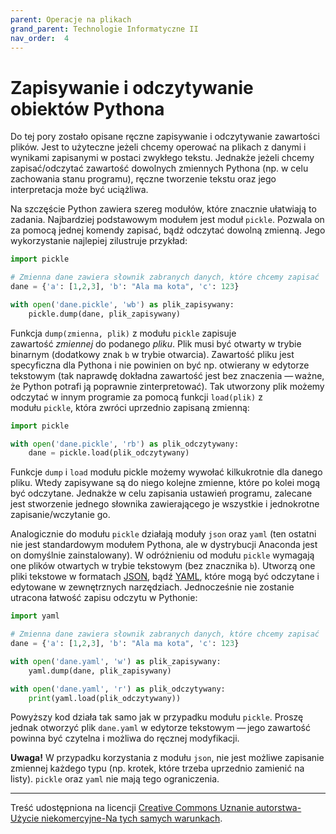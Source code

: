 ```yaml
---
parent: Operacje na plikach
grand_parent: Technologie Informatyczne II
nav_order:  4
---
```


# Zapisywanie i odczytywanie obiektów Pythona

Do tej pory zostało opisane ręczne zapisywanie i odczytywanie zawartości plików. Jest to użyteczne jeżeli chcemy operować na plikach z danymi i wynikami zapisanymi w postaci zwykłego tekstu. Jednakże jeżeli chcemy zapisać/odczytać zawartość dowolnych zmiennych Pythona (np. w celu zachowania stanu programu), ręczne tworzenie tekstu oraz jego interpretacja może być uciążliwa.

Na szczęście Python zawiera szereg modułów, które znacznie ułatwiają to zadania. Najbardziej podstawowym modułem jest moduł `pickle`. Pozwala on za pomocą jednej komendy zapisać, bądź odczytać dowolną zmienną. Jego wykorzystanie najlepiej zilustruje przykład:

```python
import pickle

# Zmienna dane zawiera słownik zabranych danych, które chcemy zapisać
dane = {'a': [1,2,3], 'b': "Ala ma kota", 'c': 123}

with open('dane.pickle', 'wb') as plik_zapisywany:
    pickle.dump(dane, plik_zapisywany)
```

Funkcja `dump(zmienna, plik)` z modułu `pickle` zapisuje zawartość _zmiennej_ do podanego _pliku_. Plik musi być otwarty w trybie binarnym (dodatkowy znak `b` w trybie otwarcia). Zawartość pliku jest specyficzna dla Pythona i nie powinien on być np. otwierany w edytorze tekstowym (tak naprawdę dokładna zawartość jest bez znaczenia — ważne, że Python potrafi ją poprawnie zinterpretować). Tak utworzony plik możemy odczytać w innym programie za pomocą funkcji `load(plik)` z modułu `pickle`, która zwróci uprzednio zapisaną zmienną:

```python
import pickle

with open('dane.pickle', 'rb') as plik_odczytywany:
    dane = pickle.load(plik_odczytywany)
```

Funkcje `dump` i `load` modułu pickle możemy wywołać kilkukrotnie dla danego pliku. Wtedy zapisywane są do niego kolejne zmienne, które po kolei mogą być odczytane. Jednakże w celu zapisania ustawień programu, zalecane jest stworzenie jednego słownika zawierającego je wszystkie i jednokrotne zapisanie/wczytanie go.

Analogicznie do modułu `pickle` działają moduły `json` oraz `yaml` (ten ostatni nie jest standardowym modułem Pythona, ale w dystrybucji Anaconda jest on domyślnie zainstalowany). W odróżnieniu od modułu `pickle` wymagają one plików otwartych w trybie tekstowym (bez znacznika `b`). Utworzą one pliki tekstowe w formatach [JSON](https://pl.wikipedia.org/wiki/JSON), bądź [YAML](https://pl.wikipedia.org/wiki/YAML), które mogą być odczytane i edytowane w zewnętrznych narzędziach. Jednocześnie nie zostanie utracona łatwość zapisu odczytu w Pythonie:

```python
import yaml

# Zmienna dane zawiera słownik zabranych danych, które chcemy zapisać
dane = {'a': [1,2,3], 'b': "Ala ma kota", 'c': 123}

with open('dane.yaml', 'w') as plik_zapisywany:
    yaml.dump(dane, plik_zapisywany)

with open('dane.yaml', 'r') as plik_odczytywany:
    print(yaml.load(plik_odczytywany))
```

Powyższy kod działa tak samo jak w przypadku modułu `pickle`. Proszę jednak otworzyć plik `dane.yaml` w edytorze tekstowym — jego zawartość powinna być czytelna i możliwa do ręcznej modyfikacji.

**Uwaga!** W przypadku korzystania z modułu `json`, nie jest możliwe zapisanie zmiennej każdego typu (np. krotek, które trzeba uprzednio zamienić na listy). `pickle` oraz `yaml` nie mają tego ograniczenia.

---

Treść udostępniona na licencji [Creative Commons Uznanie autorstwa-Użycie niekomercyjne-Na tych samych warunkach](https://creativecommons.org/licenses/by-nc-sa/4.0/deed.pl).

